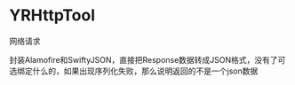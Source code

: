 # YRHttpTool
网络请求

封装Alamofire和SwiftyJSON，直接把Response数据转成JSON格式，没有了可选绑定什么的，如果出现序列化失败，那么说明返回的不是一个json数据

